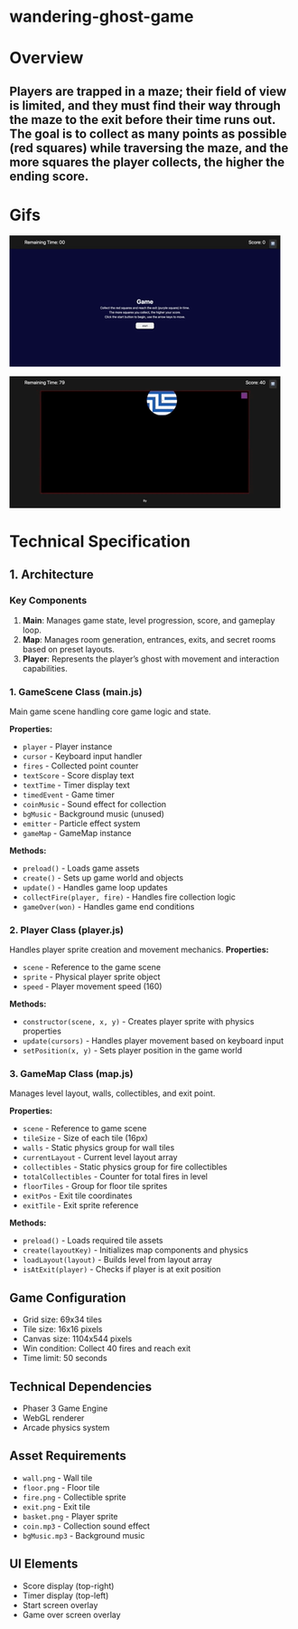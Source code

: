 # wandering-ghost-game

# Overview
## Players are trapped in a maze; their field of view is limited, and they must find their way through the maze to the exit before their time runs out. The goal is to collect as many points as possible (red squares) while traversing the maze, and the more squares the player collects, the higher the ending score.

# Gifs
![Start of Game](./gamestart1.gif)

![End of Game](./gamefinish1.gif)


# Technical Specification
## 1. Architecture
### Key Components
1. **Main**: Manages game state, level progression, score, and gameplay loop.
2. **Map**: Manages room generation, entrances, exits, and secret rooms based on preset layouts.
3. **Player**: Represents the player’s ghost with movement and interaction capabilities.


### 1. GameScene Class (main.js)
Main game scene handling core game logic and state.

**Properties:**
- `player` - Player instance
- `cursor` - Keyboard input handler
- `fires` - Collected point counter
- `textScore` - Score display text
- `textTime` - Timer display text
- `timedEvent` - Game timer
- `coinMusic` - Sound effect for collection
- `bgMusic` - Background music (unused)
- `emitter` - Particle effect system
- `gameMap` - GameMap instance

**Methods:**
- `preload()` - Loads game assets
- `create()` - Sets up game world and objects
- `update()` - Handles game loop updates
- `collectFire(player, fire)` - Handles fire collection logic
- `gameOver(won)` - Handles game end conditions


### 2. Player Class (player.js)
Handles player sprite creation and movement mechanics.
**Properties:**
- `scene` - Reference to the game scene
- `sprite` - Physical player sprite object
- `speed` - Player movement speed (160)

**Methods:**
- `constructor(scene, x, y)` - Creates player sprite with physics properties
- `update(cursors)` - Handles player movement based on keyboard input
- `setPosition(x, y)` - Sets player position in the game world

### 3. GameMap Class (map.js)
Manages level layout, walls, collectibles, and exit point.

**Properties:**
- `scene` - Reference to game scene
- `tileSize` - Size of each tile (16px)
- `walls` - Static physics group for wall tiles
- `currentLayout` - Current level layout array
- `collectibles` - Static physics group for fire collectibles
- `totalCollectibles` - Counter for total fires in level
- `floorTiles` - Group for floor tile sprites
- `exitPos` - Exit tile coordinates
- `exitTile` - Exit sprite reference

**Methods:**
- `preload()` - Loads required tile assets
- `create(layoutKey)` - Initializes map components and physics
- `loadLayout(layout)` - Builds level from layout array
- `isAtExit(player)` - Checks if player is at exit position


## Game Configuration
- Grid size: 69x34 tiles
- Tile size: 16x16 pixels
- Canvas size: 1104x544 pixels
- Win condition: Collect 40 fires and reach exit
- Time limit: 50 seconds

## Technical Dependencies
- Phaser 3 Game Engine
- WebGL renderer
- Arcade physics system

## Asset Requirements
- `wall.png` - Wall tile
- `floor.png` - Floor tile
- `fire.png` - Collectible sprite
- `exit.png` - Exit tile
- `basket.png` - Player sprite
- `coin.mp3` - Collection sound effect
- `bgMusic.mp3` - Background music

## UI Elements
- Score display (top-right)
- Timer display (top-left)
- Start screen overlay
- Game over screen overlay